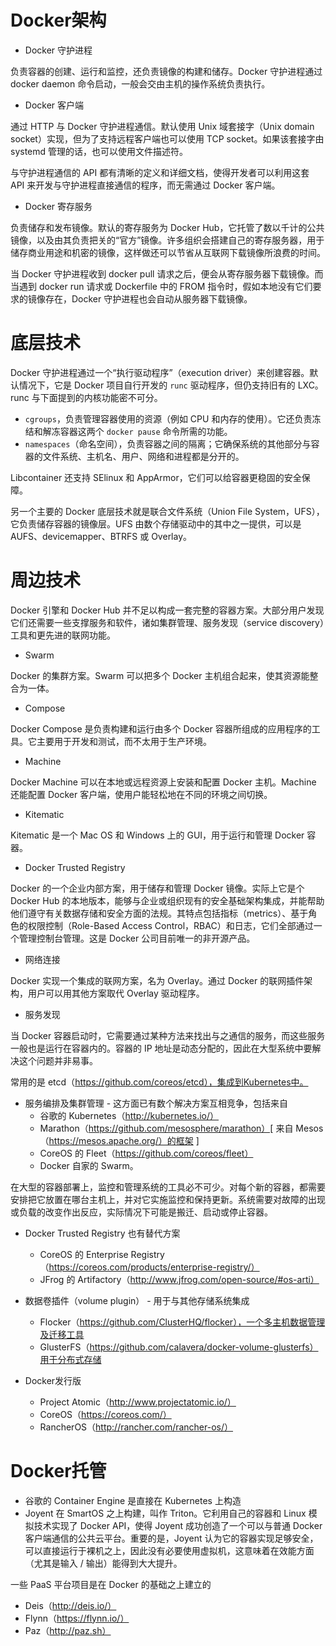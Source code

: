 # Docker架构

* Docker 守护进程

负责容器的创建、运行和监控，还负责镜像的构建和储存。Docker 守护进程通过 docker daemon 命令启动，一般会交由主机的操作系统负责执行。

* Docker 客户端

通过 HTTP 与 Docker 守护进程通信。默认使用 Unix 域套接字（Unix domain socket）实现，但为了支持远程客户端也可以使用 TCP socket。如果该套接字由 systemd 管理的话，也可以使用文件描述符。

与守护进程通信的 API 都有清晰的定义和详细文档，使得开发者可以利用这套 API 来开发与守护进程直接通信的程序，而无需通过 Docker 客户端。

* Docker 寄存服务

负责储存和发布镜像。默认的寄存服务为 Docker Hub，它托管了数以千计的公共镜像，以及由其负责把关的“官方”镜像。许多组织会搭建自己的寄存服务器，用于储存商业用途和机密的镜像，这样做还可以节省从互联网下载镜像所浪费的时间。

当 Docker 守护进程收到 docker pull 请求之后，便会从寄存服务器下载镜像。而当遇到 docker run 请求或 Dockerfile 中的 FROM 指令时，假如本地没有它们要求的镜像存在，Docker 守护进程也会自动从服务器下载镜像。

# 底层技术

Docker 守护进程通过一个“执行驱动程序”（execution driver）来创建容器。默认情况下，它是 Docker 项目自行开发的 `runc` 驱动程序，但仍支持旧有的 LXC。runc 与下面提到的内核功能密不可分。

* `cgroups`，负责管理容器使用的资源（例如 CPU 和内存的使用）。它还负责冻结和解冻容器这两个 `docker pause` 命令所需的功能。
* `namespaces`（命名空间），负责容器之间的隔离；它确保系统的其他部分与容器的文件系统、主机名、用户、网络和进程都是分开的。

Libcontainer 还支持 SElinux 和 AppArmor，它们可以给容器更稳固的安全保障。

另一个主要的 Docker 底层技术就是联合文件系统（Union File System，UFS），它负责储存容器的镜像层。UFS 由数个存储驱动中的其中之一提供，可以是 AUFS、devicemapper、BTRFS 或 Overlay。

# 周边技术

Docker 引擎和 Docker Hub 并不足以构成一套完整的容器方案。大部分用户发现它们还需要一些支撑服务和软件，诸如集群管理、服务发现（service discovery）工具和更先进的联网功能。

* Swarm

Docker 的集群方案。Swarm 可以把多个 Docker 主机组合起来，使其资源能整合为一体。

* Compose

Docker Compose 是负责构建和运行由多个 Docker 容器所组成的应用程序的工具。它主要用于开发和测试，而不太用于生产环境。

* Machine

Docker Machine 可以在本地或远程资源上安装和配置 Docker 主机。Machine 还能配置 Docker 客户端，使用户能轻松地在不同的环境之间切换。

* Kitematic

Kitematic 是一个 Mac OS 和 Windows 上的 GUI，用于运行和管理 Docker 容器。

* Docker Trusted Registry

Docker 的一个企业内部方案，用于储存和管理 Docker 镜像。实际上它是个 Docker Hub 的本地版本，能够与企业或组织现有的安全基础架构集成，并能帮助他们遵守有关数据存储和安全方面的法规。其特点包括指标（metrics）、基于角色的权限控制（Role-Based Access Control，RBAC）和日志，它们全部通过一个管理控制台管理。这是 Docker 公司目前唯一的非开源产品。

* 网络连接

Docker 实现一个集成的联网方案，名为 Overlay。通过 Docker 的联网插件架构，用户可以用其他方案取代 Overlay 驱动程序。

* 服务发现

当 Docker 容器启动时，它需要通过某种方法来找出与之通信的服务，而这些服务一般也是运行在容器内的。容器的 IP 地址是动态分配的，因此在大型系统中要解决这个问题并非易事。

常用的是 etcd（https://github.com/coreos/etcd），集成到Kubernetes中。

* 服务编排及集群管理 - 这方面已有数个解决方案互相竞争，包括来自
  * 谷歌的 Kubernetes（http://kubernetes.io/）
  * Marathon（https://github.com/mesosphere/marathon）[ 来自 Mesos  （https://mesos.apache.org/）的框架 ]
  * CoreOS 的 Fleet（https://github.com/coreos/fleet）
  * Docker 自家的 Swarm。

在大型的容器部署上，监控和管理系统的工具必不可少。对每个新的容器，都需要安排把它放置在哪台主机上，并对它实施监控和保持更新。系统需要对故障的出现或负载的改变作出反应，实际情况下可能是搬迁、启动或停止容器。

* Docker Trusted Registry 也有替代方案
  * CoreOS 的 Enterprise Registry（https://coreos.com/products/enterprise-registry/）
  * JFrog 的 Artifactory（http://www.jfrog.com/open-source/#os-arti）

* 数据卷插件（volume plugin） - 用于与其他存储系统集成
  * Flocker（https://github.com/ClusterHQ/flocker），一个多主机数据管理及迁移工具
  * GlusterFS（https://github.com/calavera/docker-volume-glusterfs）用于分布式存储

* Docker发行版
  * Project Atomic（http://www.projectatomic.io/）
  * CoreOS（https://coreos.com/）
  * RancherOS（http://rancher.com/rancher-os/）

# Docker托管

* 谷歌的 Container Engine 是直接在 Kubernetes 上构造
* Joyent 在 SmartOS 之上构建，叫作 Triton。它利用自己的容器和 Linux 模拟技术实现了 Docker API，使得 Joyent 成功创造了一个可以与普通 Docker 客户端通信的公共云平台。重要的是，Joyent 认为它的容器实现足够安全，可以直接运行于裸机之上，因此没有必要使用虚拟机，这意味着在效能方面（尤其是输入 / 输出）能得到大大提升。

一些 PaaS 平台项目是在 Docker 的基础之上建立的

* Deis（http://deis.io/）
* Flynn（https://flynn.io/）
* Paz（http://paz.sh）